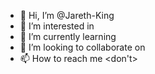 - 👋 Hi, I’m @Jareth-King
- 👀 I’m interested in <my interests>
- 🌱 I’m currently learning <learning topics>
- 💞️ I’m looking to collaborate on <colleberations>
- 📫 How to reach me <don't>

